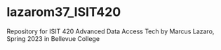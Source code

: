 # lazarom37_ISIT420
Repository for ISIT 420 Advanced Data Access Tech by Marcus Lazaro, Spring 2023 in Bellevue College

